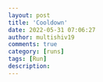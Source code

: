 ```yaml
---
layout: post
title: 'Cooldown'
date: 2022-05-31 07:06:27
author: multishiv19
comments: true
category: [runs]
tags: [Run]
description: 
---
```


<div width='100%' class='strava-embed-placeholder' data-embed-type='activity' data-embed-id='7233786228'></div>
<script src='https://strava-embeds.com/embed.js'></script>

